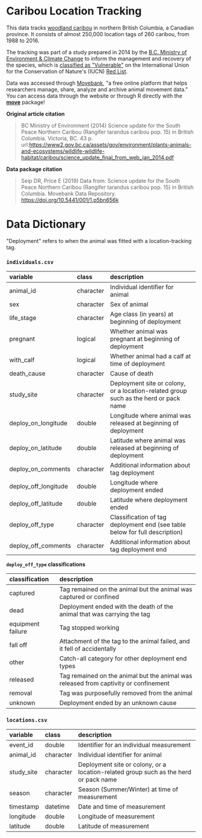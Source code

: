 # Caribou Location Tracking

This data tracks [woodland caribou](https://en.wikipedia.org/wiki/Boreal_woodland_caribou) in northern British Columbia, a Canadian province. It consists of almost 250,000 location tags of 260 caribou, from 1988 to 2016.

The tracking was part of a study prepared in 2014 by the [B.C. Ministry of Environment & Climate Change](https://gov.bc.ca/env) to inform the management and recovery of the species, which is [classified as "Vulnerable"](https://www.iucnredlist.org/species/29742/22167140) on the International Union for the Conservation of Nature's (IUCN) [Red List](https://www.iucnredlist.org/).

Data was accessed through [Movebank](https://www.movebank.org/cms/movebank-content/about-movebank), "a free online platform that helps researchers manage, share, analyze and archive animal movement data." You can access data through the website or through R directly with the [**move**]() package!



**Original article citation**

> BC Ministry of Environment (2014) Science update for the South Peace Northern Caribou (Rangifer tarandus caribou pop. 15) in British Columbia. Victoria, BC. 43 p. url:https://www2.gov.bc.ca/assets/gov/environment/plants-animals-and-ecosystems/wildlife-wildlife-habitat/caribou/science_update_final_from_web_jan_2014.pdf



**Data package citation**

> Seip DR, Price E (2019) Data from: Science update for the South Peace Northern Caribou (Rangifer tarandus caribou pop. 15) in British Columbia. Movebank Data Repository. https://doi.org/10.5441/001/1.p5bn656k





# Data Dictionary

"Deployment" refers to when the animal was fitted with a location-tracking tag.



### `individuals.csv`

| variable             | class     | description                                                  |
| :------------------- | :-------- | :----------------------------------------------------------- |
| animal_id            | character | Individual identifier for animal                             |
| sex                  | character | Sex of animal                                                |
| life_stage           | character | Age class (in years) at beginning of deployment              |
| pregnant             | logical   | Whether animal was pregnant at beginning of deployment       |
| with_calf            | logical   | Whether animal had a calf at time of deployment              |
| death_cause          | character | Cause of death                                               |
| study_site           | character | Deployment site or colony, or a location-related group such as the herd or pack name |
| deploy_on_longitude  | double    | Longitude where animal was released at beginning of deployment |
| deploy_on_latitude   | double    | Latitude where animal was released at beginning of deployment |
| deploy_on_comments   | character | Additional information about tag deployment                  |
| deploy_off_longitude | double    | Longitude where deployment ended                             |
| deploy_off_latitude  | double    | Latitude where deployment ended                              |
| deploy_off_type      | character | Classification of tag deployment end (see table below for full description) |
| deploy_off_comments  | character | Additional information about tag deployment end              |



**`deploy_off_type` classifications**

| classification    | description                                                  |
| :---------------- | :----------------------------------------------------------- |
| captured          | Tag remained on the animal but the animal was captured or confined |
| dead              | Deployment ended with the death of the animal that was carrying the tag |
| equipment failure | Tag stopped working                                          |
| fall off          | Attachment of the tag to the animal failed, and it fell of accidentally |
| other             | Catch-all category for other deployment end types            |
| released          | Tag remained on the animal but the animal was released from captivity or confinement |
| removal           | Tag was purposefully removed from the animal                 |
| unknown           | Deployment ended by an unknown cause                         |





### `locations.csv`

| variable   | class     | description                                                  |
| :--------- | :-------- | :----------------------------------------------------------- |
| event_id   | double    | Identifier for an individual measurement                     |
| animal_id  | character | Individual identifier for animal                             |
| study_site | character | Deployment site or colony, or a location-related group such as the herd or pack name |
| season     | character | Season (Summer/Winter) at time of measurement                |
| timestamp  | datetime  | Date and time of measurement                                 |
| longitude  | double    | Longitude of measurement                                     |
| latitude   | double    | Latitude of measurement                                      |

